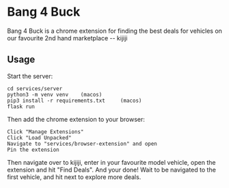 # Bang 4 Buck

Bang 4 Buck is a chrome extension for finding the best deals for vehicles on our favourite 2nd hand marketplace -- kijiji

## Usage

Start the server:

```
cd services/server
python3 -m venv venv    (macos)
pip3 install -r requirements.txt     (macos)
flask run
```

Then add the chrome extension to your browser:

```
Click "Manage Extensions"
Click "Load Unpacked"
Navigate to "services/browser-extension" and open
Pin the extension
```

Then navigate over to kijiji, enter in your favourite model vehicle, open the extension and hit "Find Deals".
And your done! Wait to be navigated to the first vehicle, and hit next to explore more deals.
